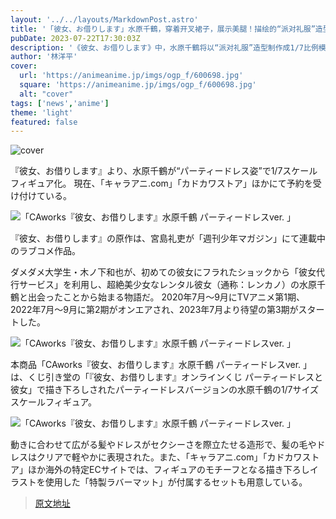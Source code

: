 ```yaml
---
layout: '../../layouts/MarkdownPost.astro'
title: '「彼女、お借りします」水原千鶴，穿着开叉裙子，展示美腿！描绘的“派对礼服”造型将被制作成模型'
pubDate: 2023-07-22T17:30:03Z
description: '《彼女、お借りします》中，水原千鶴将以“派对礼服”造型制作成1/7比例模型。目前在“キャラアニ.com”、“カドカワストア”等平台接受预订。'
author: '林洋平'
cover:
  url: 'https://animeanime.jp/imgs/ogp_f/600698.jpg'
  square: 'https://animeanime.jp/imgs/ogp_f/600698.jpg'
  alt: "cover"
tags: ['news','anime']
theme: 'light'
featured: false
---
```


![cover](https://animeanime.jp/imgs/ogp_f/600698.jpg)

『彼女、お借りします』より、水原千鶴が“パーティードレス姿”で1/7スケールフィギュア化。 現在、「キャラアニ.com」「カドカワストア」ほかにて予約を受け付けている。

![「CAworks『彼女、お借りします』水原千鶴 パーティードレスver. 」](https://animeanime.jp/imgs/zoom/600697.jpg)

『彼女、お借りします』の原作は、宮島礼吏が「週刊少年マガジン」にて連載中のラブコメ作品。

ダメダメ大学生・木ノ下和也が、初めての彼女にフラれたショックから「彼女代行サービス」を利用し、超絶美少女なレンタル彼女（通称：レンカノ）の水原千鶴と出会ったことから始まる物語だ。 2020年7月～9月にTVアニメ第1期、2022年7月～9月に第2期がオンエアされ、2023年7月より待望の第3期がスタートした。

![「CAworks『彼女、お借りします』水原千鶴 パーティードレスver. 」](https://animeanime.jp/imgs/zoom/600699.jpg)

本商品「CAworks『彼女、お借りします』水原千鶴 パーティードレスver. 」は、くじ引き堂の「『彼女、お借りします』オンラインくじ パーティードレスと彼女」で描き下ろしされたパーティードレスバージョンの水原千鶴の1/7サイズスケールフィギュア。

![「CAworks『彼女、お借りします』水原千鶴 パーティードレスver. 」](https://animeanime.jp/imgs/zoom/600702.jpg)

動きに合わせて広がる髪やドレスがセクシーさを際立たせる造形で、髪の毛やドレスはクリアで軽やかに表現された。また、「キャラアニ.com」「カドカワストア」ほか海外の特定ECサイトでは、フィギュアのモチーフとなる描き下ろしイラストを使用した「特製ラバーマット」が付属するセットも用意している。

>[原文地址](https://animeanime.jp/article/2023/07/22/78765.html)  